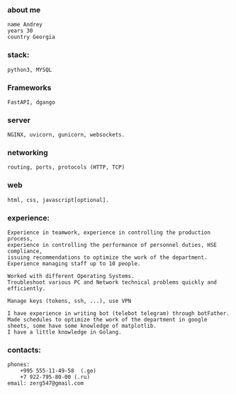 ### about me
    name Andrey 
    years 30  
    country Georgia
### stack: 
    python3, MYSQL
### Frameworks 
    FastAPI, dgango
### server
    NGINX, uvicorn, gunicorn, websockets.
### networking
    routing, ports, protocols (HTTP, TCP)
### web
    html, css, javascript[optional].
### experience:
    Experience in teamwork, experience in controlling the production process, 
    experience in controlling the performance of personnel duties, HSE compliance, 
    issuing recommendations to optimize the work of the department. 
    Experience managing staff up to 10 people.
    
    Worked with different Operating Systems.
    Troubleshoot various PC and Network technical problems quickly and efficiently.
    
    Manage keys (tokens, ssh, ...), use VPN
    
    I have experience in writing bot (telebot telegram) through botFather.
    Made schedules to optimize the work of the department in google sheets, some have some knowledge of matplotlib.
    I have a little knowledge in Golang.
### contacts:
    phones: 
        +995 555-11-49-58  (.ge)
        +7 922-795-80-00 (.ru)
    email: zerg547@gmail.com
